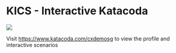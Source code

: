 # KICS - Interactive Katacoda

[![](http://shields.katacoda.com/katacoda/cxdemosg/count.svg)](https://www.katacoda.com/cxdemosg "Get your profile on Katacoda.com")

Visit https://www.katacoda.com/cxdemosg to view the profile and interactive scenarios